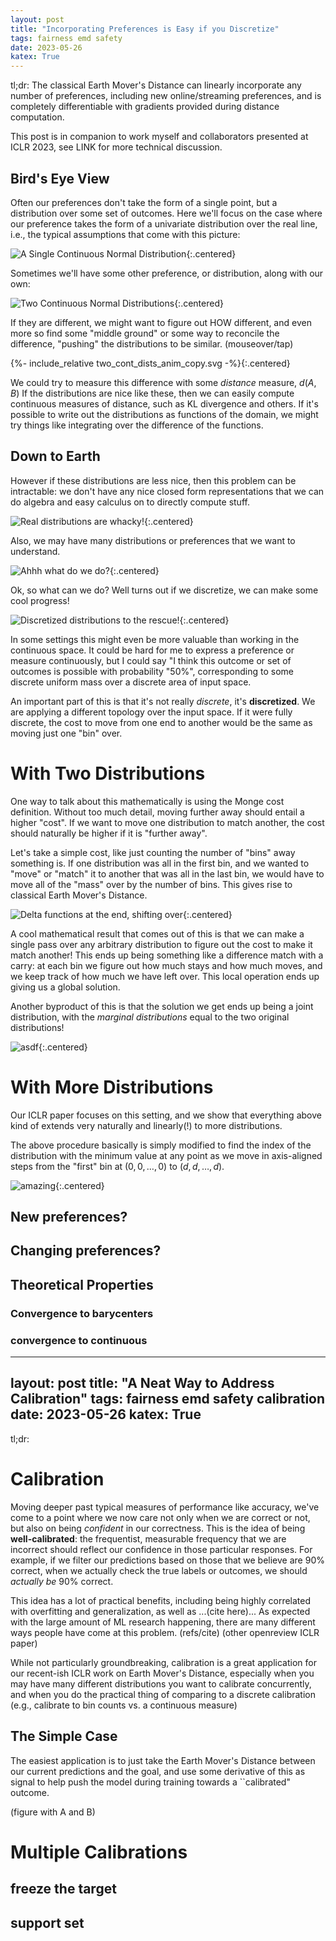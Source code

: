 ```yaml
---
layout: post
title: "Incorporating Preferences is Easy if you Discretize"
tags: fairness emd safety
date: 2023-05-26
katex: True
---
```

<style>
body {
  font: 'warnock-pro', "Palatino", "Palatino Linotype", "Palatino LT STD", "Book Antiqua", Georgia, serif;
}
</style>


tl;dr: The classical Earth Mover's Distance can linearly incorporate any number of preferences, including new online/streaming preferences, and is completely differentiable with gradients provided during distance computation.

This post is in companion to work myself and collaborators presented at ICLR 2023, see LINK for more technical discussion.

## Bird's Eye View

Often our preferences don't take the form of a single point, but a distribution over some set of outcomes. Here we'll focus on the case where our preference takes the form of a univariate distribution over the real line, i.e., the typical assumptions that come with this picture:

![A Single Continuous Normal Distribution](/assets/blogfigs/single_cont_dist.svg){:.centered}

Sometimes we'll have some other preference, or distribution, along with our own:

![Two Continuous Normal Distributions](/assets/blogfigs/two_cont_dist.svg){:.centered}

If they are different, we might want to figure out HOW different, and even more so find some "middle ground" or some way to reconcile the difference, "pushing" the distributions to be similar. (mouseover/tap)


{%- include_relative two_cont_dists_anim_copy.svg -%}{:.centered}
<br/>

We could try to measure this difference with some _distance_ measure, $d(A,B)$
If the distributions are nice like these, then we can easily compute continuous measures of distance, such as KL divergence and others.
If it's possible to write out the distributions as functions of the domain,
we might try things like integrating over the difference of the functions.

<!-- ![What's the distance between two distributions?](/assets/blogfigs/two_cont_dist_div.svg){:.centered} -->

## Down to Earth

However if these distributions are less nice,
then this problem can be intractable: we don't have any nice closed form representations that we can do algebra and easy calculus on to directly compute stuff.

![Real distributions are whacky!](/assets/blogfigs/two_cont_dist_whacky.svg){:.centered}

Also, we may have many distributions or preferences that we want to understand.

![Ahhh what do we do?](/assets/blogfigs/many_cont_dist_whacky.svg){:.centered}

Ok, so what can we do? Well turns out if we discretize, we can make some cool progress!

![Discretized distributions to the rescue!](/assets/blogfigs/many_discrete_dists.svg){:.centered}

In some settings this might even be more valuable than working in the continuous space. 
It could be hard for me to express a preference or measure continuously,
but I could say "I think this outcome or set of outcomes is possible with probability "50%",
corresponding to some discrete uniform mass over a discrete area of input space.

An important part of this is that it's not really _discrete_, it's __discretized__.
We are applying a different topology over the input space.
If it were fully discrete, the cost to move from one end to another would be the same as moving
just one "bin" over.

# With Two Distributions

One way to talk about this mathematically is using the Monge cost definition. 
Without too much detail, moving further away should entail a higher "cost".
If we want to move one distribution to match another,
the cost should naturally be higher if it is "further away".

Let's take a simple cost, like just counting the number of "bins" away something is.
If one distribution was all in the first bin, and we wanted to "move" or "match"
it to another that was all in the last bin,
we would have to move all of the "mass" over by the number of bins.
This gives rise to classical Earth Mover's Distance.

![Delta functions at the end, shifting over](){:.centered}

A cool mathematical result that comes out of this
is that we can make a single pass over any arbitrary distribution
to figure out the cost to make it match another!
This ends up being something like a difference match with a carry:
at each bin we figure out how much stays and how much moves,
and we keep track of how much we have left over.
This local operation ends up giving us a global solution.

Another byproduct of this is that the solution we get
ends up being a joint distribution, with the _marginal distributions_
equal to the two original distributions!

![asdf](/assets/blogfigs/animtest_5.gif){:.centered}


# With More Distributions

Our ICLR paper focuses on this setting, and we show that everything above kind of extends very naturally and linearly(!) to more distributions.

The above procedure basically is simply modified to find the index of the distribution with the minimum value at any point as we move in axis-aligned steps from the "first" bin at $(0,0,\ldots,0)$ to $(d,d,\ldots,d)$.

![amazing](/assets/blogfigs/first_fixed_50.gif){:.centered}

## New preferences?

## Changing preferences?



## Theoretical Properties

### Convergence to barycenters
### convergence to continuous


---
layout: post
title: "A Neat Way to Address Calibration"
tags: fairness emd safety calibration
date: 2023-05-26
katex: True
---
<style>
body {
  font: 'warnock-pro', "Palatino", "Palatino Linotype", "Palatino LT STD", "Book Antiqua", Georgia, serif;
}
</style>


tl;dr: 


# Calibration

Moving deeper past typical measures of performance like accuracy,
we've come to a point where we now care not only when we are correct or not,
but also on being _confident_ in our correctness.
This is the idea of being __well-calibrated__: the frequentist, measurable
frequency that we are incorrect should reflect our confidence in those particular responses.
For example, if we filter our predictions based on those that we believe
are 90% correct, when we actually check the true labels or outcomes,
we should _actually be_ 90% correct.

This idea has a lot of practical benefits, including being highly correlated with
overfitting and generalization, as well as ...(cite here)...
As expected with the large amount of ML research happening,
there are many different ways people have come at this problem.
(refs/cite) (other openreview ICLR paper)

While not particularly groundbreaking, calibration 
is a great application for our recent-ish ICLR work on
Earth Mover's Distance, especially when you may have many different
distributions you want to calibrate concurrently, and when
you do the practical thing of comparing to a discrete calibration
(e.g., calibrate to bin counts vs. a continuous measure)

## The Simple Case

The easiest application is to just take the Earth Mover's Distance
between our current predictions and the goal, and use some
derivative of this as signal to help push the model during training
towards a ``calibrated" outcome.

(figure with A and B)



# Multiple Calibrations

## freeze the target

## support set